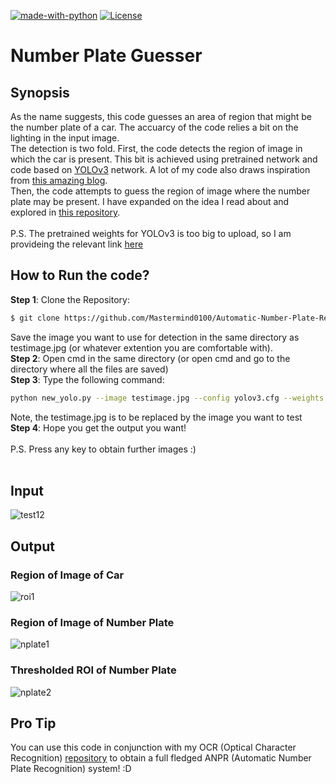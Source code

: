[![made-with-python](https://img.shields.io/badge/Made%20with-Python-1f425f.svg)](https://www.python.org/) [![License](https://img.shields.io/badge/License-Apache%202.0-blue.svg)](https://opensource.org/licenses/Apache-2.0)
# Number Plate Guesser
## Synopsis
As the name suggests, this code guesses an area of region that might be the number plate of a car. The accuarcy of the code relies a bit on the lighting in the input image. <br/>
The detection is two fold. First, the code detects the region of image in which the car is present. This bit is achieved using pretrained network and code based on [YOLOv3](https://pjreddie.com/darknet/yolo/) network. A lot of my code also draws inspiration from [this amazing blog](https://medium.com/@ravidesetty/number-plate-detection-on-indian-car-vehicles-using-yolov2-8c99e1a259f5). <br/>
Then, the code attempts to guess the region of image where the number plate may be present. I have expanded on the idea I read about and explored in [this repository](https://github.com/shanmathik/Indian-License-Plate-Recognition-). <br/><br/>
P.S. The pretrained weights for YOLOv3 is too big to upload, so I am provideing the relevant link [here](https://pjreddie.com/media/files/yolov3-openimages.weights)

## How to Run the code?
**Step 1**: Clone the Repository:
```bash
$ git clone https://github.com/Mastermind0100/Automatic-Number-Plate-Recognition-System.git
```
Save the image you want to use for detection in the same directory as testimage.jpg (or whatever extention you are comfortable with).
<br/>
**Step 2**: Open cmd in the same directory (or open cmd and go to the directory where all the files are saved)<br/>
**Step 3**: Type the following command:
```bash
python new_yolo.py --image testimage.jpg --config yolov3.cfg --weights yolov3.weights --classes yolov3.txt
```
Note, the testimage.jpg is to be replaced by the image you want to test<br/>
**Step 4**: Hope you get the output you want! <br/><br/> 
P.S. Press any key to obtain further images :)<br/><br/>

## Input
![test12](https://user-images.githubusercontent.com/36445600/60386078-73d77d80-9aae-11e9-886f-2b8c869f17e4.jpg)

## Output
### Region of Image of Car
![roi1](https://user-images.githubusercontent.com/36445600/60386131-e8aab780-9aae-11e9-86c2-f6cfb0aecd1e.JPG)
### Region of Image of Number Plate
![nplate1](https://user-images.githubusercontent.com/36445600/60386232-1e9c6b80-9ab0-11e9-9fd2-b192c30e1cdb.JPG)
### Thresholded ROI of Number Plate
![nplate2](https://user-images.githubusercontent.com/36445600/60386245-3ffd5780-9ab0-11e9-82df-5206ea917577.JPG)

## Pro Tip
You can use this code in conjunction with my OCR (Optical Character Recognition) [repository](https://github.com/Mastermind0100/basic_ocr) to obtain a full fledged ANPR (Automatic Number Plate Recognition) system! :D

